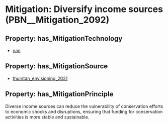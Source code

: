 # Mitigation: __Diversify income sources__ (PBN__Mitigation_2092)

## Property: has_MitigationTechnology

* [nan](../Technology/PBN__Technology_22)

## Property: has_MitigationSource

* [thurstan_envisioning_2021](../Article/PBN__Article_221)

## Property: has_MitigationPrinciple

Diverse income sources can reduce the vulnerability of conservation efforts to economic shocks and disruptions, ensuring that funding for conservation activities is more stable and sustainable.

